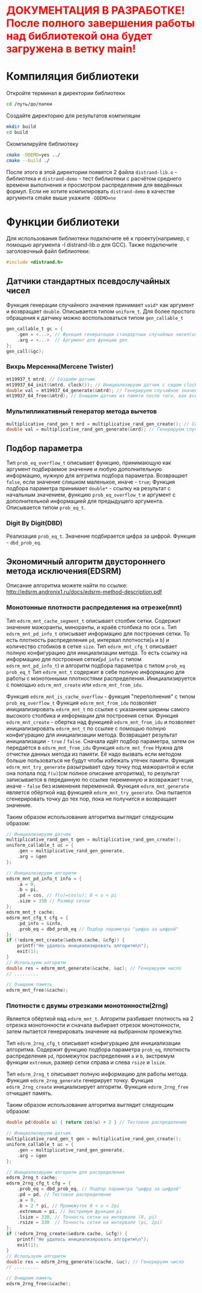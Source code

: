 <h1 style='color: red;'>ДОКУМЕНТАЦИЯ В РАЗРАБОТКЕ! После полного завершения работы над библиотекой она будет загружена в ветку main!

# Компиляция библиотеки
Откройте терминал в директории библиотеки
``` bash
cd /путь/до/папки
```
Создайте директорию для результатов компиляции
``` bash
mkdir build
cd build
```
Скомпилируйте библиотеку
``` bash
cmake -DDEMO=yes ../
cmake --build ./
```
После этого в этой директории появятся 2 файла `distrand-lib.o` - библиотека и `distrand-demo` - тест библиотеки с расчётом среднего времени выполнения и просмотром распределения для введённых формул. Если не хотите компилировать `distrand-demo` в качестве аргумента cmake выше укажите `-DDEMO=no`
# Функции библиотеки
Для использования библиотеки подключите её к проекту(например, с помощью аргумента -l distrand-lib.o для GCC). Также подключите заголовочный файл библиотеки:
``` c 
#include <distrand.h>
```
## Датчики стандартных псевдослучайных чисел
Функция генерации случайного значения принимает `void*` как аргумент и возвращает `double`. Описывается типом `uniform_t`. 
Для более простого обращения к датчику можно воспользоваться типом `gen_callable_t`
``` c 
gen_callable_t gc = {
    .gen = <...>, // Функция генератоции стандартных случайных чисел(uniform_t)
    .arg = <...>  // Аргумент для функции gen
};
gen_call(&gc);
```
### Вихрь Мерсенна(Mercene Twister)
``` c
mt19937_t mtrd; // Создаём датчик
mt19937_64_init(&mtrd, clock()); // Инициализируем датчик с сидом clock()
double val = mt19937_64_generate(&mtrd); // Генерируем случайное значение
mt19937_64_free(&mtrd); // Очищаем датчик из памяти после того, как все нужные значения получены
```
### Мультипликативный генератор метода вычетов
``` c
multiplicative_rand_gen_t mrd = multiplicative_rand_gen_create(); // Создаём датчик
double val = multiplicative_rand_gen_generate(&mrd); // Генерируем случайное значение
```
## Подбор параметра
Тип `prob_eq_overflow_t` описывает функцию, принимающую как аргумент подбираемое значение и любую дополнительную информацию, нужную для алгритма подбора параметра. Возвращает `false`, если значение слишком маленькое, иначе - `true`;
Функция подбора параметра принимает `double*` - ссылку на результат с начальным значением, функцию `prob_eq_overflow_t` и аргумент с дополнительной информацией для предыдущего аргумента. Описывается типом `prob_eq_t`.
### Digit By Digit(DBD)
Реализация `prob_eq_t`. Значение подбирается цифра за цифрой. Функция - `dbd_prob_eq`.
## Экономичный алгоритм двустороннего метода исключения(EDSRM)
Описание алгоритма можете найти по ссылке: http://edsrm.andronix1.ru/docs/edsrm-method-description.pdf
### Монотонные плотности распределения на отрезке(mnt)
Тип `edsrm_mnt_cache_segment_t` описывает столбик сетки. Содержит значение мажоранты, миноранты, и краёв столбика по оси `u`.
Тип `edsrm_mnt_pd_info_t` описывает информацию для построения сетки. То есть плотность распределения `pd`, интервал плотности(`a` и `b`) и количество стобиков в сетке `size`.
Тип `edsrm_mnt_cfg_t` описывает полную конфигурацию для инициализации метода. То есть ссылку на информацию для построения сетки(`pd_info` с типом `edsrm_mnt_pd_info_t`) и алгоритм подбора параметра с типом `prob_eq` `prob_eq_t`
Тип `edsrm_mnt_t` содержит в себе полную информацию для работы с монотонными плотностями распределения. Инициализируется с помощью `edsrm_mnt_create` или `edsrm_mnt_from_idu`.

Функция `edsrm_mnt_is_cache_overflow` - функция "переполнения" с типом `prob_eq_overflow_t`
Функция `edsrm_mnt_from_idu` позволяет инициализировать `edsrm_mnt_t` по ссылке с указанием ширины самого высокого столбика и информации для построения сетки.
Функция `edsrm_mnt_create` - обертка над функцией `edsrm_mnt_from_idu` и позволяет инициализировать `edsrm_mnt_t` по ссылке с помощью полную конфигурацию для инициализации метода. Возвращает результат инициализации - `true` / `false`. Сначала идёт подбор параметра, затем он передаётся в `edsrm_mnt_from_idu`
Функция `edsrm_mnt_free` Нужна для отчистки данных метода из памяти. Её надо вызвать если методом больше пользоваться не будут чтобы избежать утечек памяти.
Функция `edsrm_mnt_try_generate` разыгрывает одну точку под мажорантой и если она попала под `f(u)`(см полное описание алгоритма), то результат записывается в переданную по ссылке переменную и возвражает `true`, иначе - `false` без изменения переменной.
Функция `edsrm_mnt_generate` является обёрткой над функцией `edsrm_mnt_try_generate`. Она пытается сгенерировать точку до тех пор, пока не получится и возвращает значение.

Таким образом использование алгоритма выглядит следующим образом:
``` c 
// Инициализируем датчик
multiplicative_rand_gen_t gen = multiplicative_rand_gen_create();
uniform_callable_t uc = {
    .gen = multiplicative_rand_gen_generate,
    .arg = &gen
};

// Инициализируем алгоритм
edsrm_mnt_pd_info_t info = {
    .a = 0,
    .b = pi, 
    .pd = cos, // f(u)=cos(u); 0 < u < pi
    .size = 330 // Размер сетки
};
edsrm_mnt_t cache;
edsrm_mnt_cfg_t cfg = {
    .pd_info = &info,
    .prob_eq = dbd_prob_eq // Подбор параметра "цифра за цифрой"
};
if (!edsrm_mnt_create(&edsrm.cache, &cfg)) {
    printf("Не удалось инициализировать алгоритм\n");
    exit(1);
}
// Используем алгоритм
double res = edsrm_mnt_generate(&cache, &uc); // Генерируем число
// .........

// Очищаем память
edsrm_mnt_free(&cache);
```
### Плотности с двумы отрезками монотонности(2rng)
Является обёрткой над `edsrm_mnt_t`. Алгоритм разбивает плотность на 2 отрезка монотонности и сначала выбирает отрезок монотонности, затем пытается генерировать значение на выбранном промежутке.

Тип `edsrm_2rng_cfg_t` описывает конфигурацию для инициализации алгоритма. Содержит функцию подбора параметра `prob_eq`, плотность распределения `pd`, промежуток распределения `a` и `b`, экстремум функции `extremum`, размер сетки справа и слева `rsize` и `lsize`.

Тип `edsrm_2rng_t` описывает полную информацию для работы метода.
Функция `edsrm_2rng_generate` генерирует точку.
Функция `edsrm_2rng_create` инициализирует алгоритм.
Функция `edsrm_2rng_free` отчищает память.

Таким образом использование алгоритма выглядит следующим образом:
``` c 
double pd(double u) { return cos(u) + 2 } // Тестовое распределение

// Инициализируем датчик
multiplicative_rand_gen_t gen = multiplicative_rand_gen_create();
uniform_callable_t uc = {
    .gen = multiplicative_rand_gen_generate,
    .arg = &gen
};

// Инициализируем алгоритм для распределения
edsrm_2rng_t cache;
edsrm_2rng_cfg_t cfg = {
    .prob_eq = dbd_prob_eq, // Подбор параметра "цифра за цифрой"
    .pd = pd, // Тестовое распределение
    .a = 0, 
    .b = 2 * pi, // Промежуток 0 < u < 2pi
    .extremum = pi, // Экстремум функции pi
    .lsize = 330, // Точность сетки на интервале (0, pi)
    .rsize = 330  // Точность сетки на интервале (pi, 2pi)
};
if (!edsrm_2rng_create(&edsrm.cache, &cfg)) {
    printf("Не удалось инициализировать алгоритм\n");
    exit(1);
}
// Используем алгоритм
double res = edsrm_2rng_generate(&cache, &uc); // Генерируем число
// .........

// Очищаем память
edsrm_2rng_free(&cache);
```
